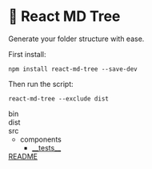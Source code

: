 <div><div><h1>🌳 React MD Tree</h1><p>Generate your folder structure with ease.</p><p>First install:<br /><pre><code class='lang-js'>npm install react-md-tree --save-dev</code></pre></p><p>Then run the script:<br /><pre><code class='lang-js'>react-md-tree --exclude dist</code></pre></p></div><ul style="list-style-type:none;padding:0" id="react-md-tree"><li>bin<ul id="bin"></ul></li><li>dist<ul id="dist"></ul></li><li>src<ul id="src"><li>components<ul id="components"><li><a href="__tests__">__tests__</a></li></ul></li></ul></li><li><a href="README">README</a></li></ul></div>

